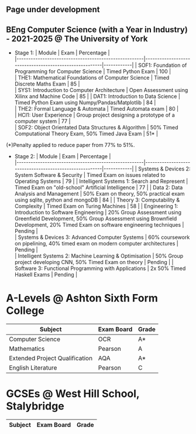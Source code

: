 ## Page under development

## BEng Computer Science (with a Year in Industry) - 2021-2025 @ The University of York

* Stage 1:
  | Module                                               | Exam                                                   | Percentage |  
  |------------------------------------------------------|--------------------------------------------------------|------------|
  | SOF1: Foundation of Programming for Computer Science | Timed Python Exam                                      | 100        |  
  | THE1: Mathematical Foundations of Computer Science   | Timed Discrete Maths Exam                              | 85         |  
  | SYS1: Introduction to Computer Architecture          | Open Assessment using Xilinx and Machine Code          | 85         | 
  | DAT1: Introduction to Data Science                   | Timed Python Exam using Numpy/Pandas/Matplotlib        | 84         |  
  | THE2: Formal Language & Automata                     | Timed Automata exam                                    | 80         |  
  | HCI1: User Experience                                | Group project designing a prototype of a computer system | 77         |   
  | SOF2: Object Orientated Data Structures & Algorithm  | 50% Timed Computational Theory Exam, 50% Timed Java Exam | 51*        | 

(*)Penalty applied to reduce paper from 77% to 51%.

* Stage 2:
  | Module                                               | Exam                                                   | Percentage |  
  |------------------------------------------------------|--------------------------------------------------------|------------|
  | Systems & Devices 2: System Software & Security        | Timed Exam on issues related to Operating Systems                                                                                                       |      79 | 
  | Intelligent Systems 1: Search and Represent            | Timed Exam on "old-school" Artificial Intelligence                                                                                                       |      77 |
  | Data 2: Data Analysis and Management                    | 50% Exam on theory, 50% practical exam using sqlite, python and mongoDB                                                                                |      84 |
  | Theory 3: Computability & Complexity                   | Timed Exam on Turing Machines                                                                                                                           |      58 |
  | Engineering 1: Introduction to Software Engineering    | 20% Group Assessment using Greenfield Development, 50% Group Assessment using Brownfield Development, 20% Timed Exam on software engineering techniques | Pending |  
  | Systems & Devices 3: Advanced Computer Systems         | 60% coursework on pipelining, 40% timed exam on modern computer architectures                                                                          | Pending |  
  | Intelligent Systems 2: Machine Learning & Optimisation | 50% Group project developing CNN, 50% Timed Exam on theory                                                                                              | Pending | 
  | Software 3: Functional Programming with Applications   | 2x 50% Timed Haskell Exams                                                                                                                              | Pending | 
  
# A-Levels @ Ashton Sixth Form College

| Subject                        | Exam Board | Grade |
|--------------------------------|------------|-------|
| Computer Science               | OCR        | A*    |
| Mathematics                    | Pearson    | A     |
| Extended Project Qualification | AQA        | A*    |
| English Literature             | Pearson    | C     |

# GCSEs @ West Hill School, Stalybridge

| Subject                        | Exam Board | Grade |
|--------------------------------|------------|-------|

